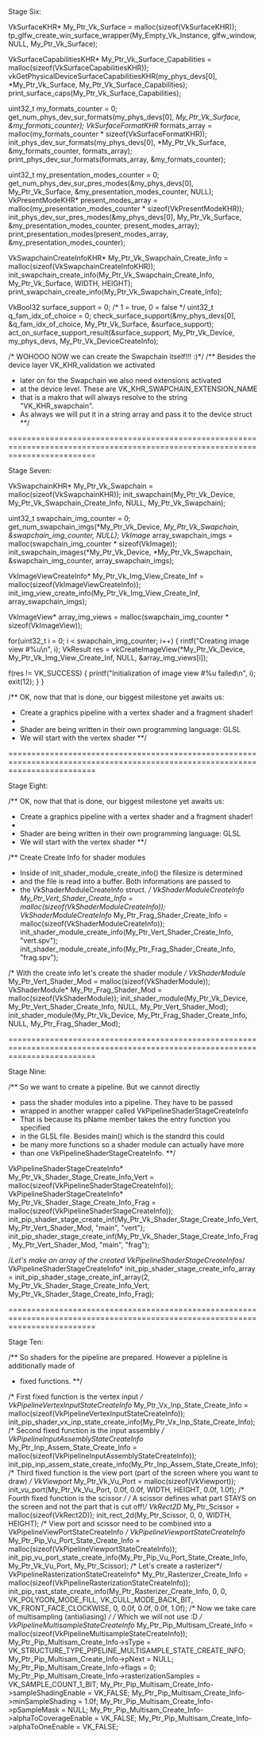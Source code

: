 Stage Six:

VkSurfaceKHR* My_Ptr_Vk_Surface = malloc(sizeof(VkSurfaceKHR));
tp_glfw_create_win_surface_wrapper(My_Empty_Vk_Instance, glfw_window, NULL, My_Ptr_Vk_Surface);

VkSurfaceCapabilitiesKHR* My_Ptr_Vk_Surface_Capabilities = malloc(sizeof(VkSurfaceCapabilitiesKHR));
vkGetPhysicalDeviceSurfaceCapabilitiesKHR(my_phys_devs[0], *My_Ptr_Vk_Surface, My_Ptr_Vk_Surface_Capabilities);
print_surface_caps(My_Ptr_Vk_Surface_Capabilities);

uint32_t my_formats_counter = 0;
get_num_phys_dev_sur_formats(my_phys_devs[0], *My_Ptr_Vk_Surface, &my_formats_counter);
VkSurfaceFormatKHR* formats_array = malloc(my_formats_counter * sizeof(VkSurfaceFormatKHR));
init_phys_dev_sur_formats(my_phys_devs[0], *My_Ptr_Vk_Surface, &my_formats_counter, formats_array);
print_phys_dev_sur_formats(formats_array, &my_formats_counter);  


uint32_t my_presentation_modes_counter = 0;
get_num_phys_dev_sur_pres_modes(&my_phys_devs[0], My_Ptr_Vk_Surface, &my_presentation_modes_counter, NULL);
VkPresentModeKHR* present_modes_array = malloc(my_presentation_modes_counter * sizeof(VkPresentModeKHR));
init_phys_dev_sur_pres_modes(&my_phys_devs[0], My_Ptr_Vk_Surface, &my_presentation_modes_counter, present_modes_array);
print_presentation_modes(present_modes_array, &my_presentation_modes_counter);

VkSwapchainCreateInfoKHR* My_Ptr_Vk_Swapchain_Create_Info = malloc(sizeof(VkSwapchainCreateInfoKHR));
init_swapchain_create_info(My_Ptr_Vk_Swapchain_Create_Info, My_Ptr_Vk_Surface, WIDTH, HEIGHT);
print_swapchain_create_info(My_Ptr_Vk_Swapchain_Create_Info);

VkBool32 surface_support = 0; /* 1 = true, 0 = false */
uint32_t q_fam_idx_of_choice = 0;
check_surface_support(&my_phys_devs[0], &q_fam_idx_of_choice, My_Ptr_Vk_Surface, &surface_support);
act_on_surface_support_result(&surface_support, My_Ptr_Vk_Device, my_phys_devs, My_Ptr_Vk_DeviceCreateInfo);


/* WOHOOO NOW we can create the Swapchain itself!!! :)*/
/** Besides the device layer VK_KHR_validation we activated 
*   later on for the Swapchain we also need extensions activated
*   at the device level. These are VK_KHR_SWAPCHAIN_EXTENSION_NAME
*   that is a makro that will always resolve to the string "VK_KHR_swapchain".
*   As always we will put it in a string array and pass it to the device struct 
**/

===============================================================================================================================

Stage Seven:

VkSwapchainKHR* My_Ptr_Vk_Swapchain = malloc(sizeof(VkSwapchainKHR));
init_swapchain(My_Ptr_Vk_Device, My_Ptr_Vk_Swapchain_Create_Info, NULL, My_Ptr_Vk_Swapchain);

uint32_t swapchain_img_counter = 0;
get_num_swapchain_imgs(*My_Ptr_Vk_Device, *My_Ptr_Vk_Swapchain, &swapchain_img_counter, NULL);
VkImage* array_swapchain_imgs = malloc(swapchain_img_counter * sizeof(VkImage));
init_swapchain_images(*My_Ptr_Vk_Device, *My_Ptr_Vk_Swapchain, &swapchain_img_counter, array_swapchain_imgs);

VkImageViewCreateInfo* My_Ptr_Vk_Img_View_Create_Inf = malloc(sizeof(VkImageViewCreateInfo));
init_img_view_create_info(My_Ptr_Vk_Img_View_Create_Inf, array_swapchain_imgs);


VkImageView* array_img_views = malloc(swapchain_img_counter * sizeof(VkImageView));
 
for(uint32_t i = 0; i < swapchain_img_counter; i++) {
 rintf("Creating image view #%u\n", i);
VkResult res = vkCreateImageView(*My_Ptr_Vk_Device, My_Ptr_Vk_Img_View_Create_Inf, NULL, &array_img_views[i]);

 f(res != VK_SUCCESS) {
printf("Initialization of image view #%u failed\n", i);
exit(12);
}
}

/** OK, now that that is done, our biggest milestone yet awaits us:
*   Create a graphics pipeline with a vertex shader and a fragment shader!
*
*  Shader are being written in their own programming language: GLSL
*  We will start with the vertex shader 
**/

===============================================================================================================================

Stage Eight:


/** OK, now that that is done, our biggest milestone yet awaits us:
*   Create a graphics pipeline with a vertex shader and a fragment shader!
*
*  Shader are being written in their own programming language: GLSL
*  We will start with the vertex shader 
**/

/** Create Create Info for shader modules
* Inside of init_shader_module_create_info() the filesize is determined
* and the file is read into a buffer. Both informations are passed to 
* the VkShaderModuleCreateInfo struct. **/
VkShaderModuleCreateInfo* My_Ptr_Vert_Shader_Create_Info = malloc(sizeof(VkShaderModuleCreateInfo));
VkShaderModuleCreateInfo* My_Ptr_Frag_Shader_Create_Info = malloc(sizeof(VkShaderModuleCreateInfo));
init_shader_module_create_info(My_Ptr_Vert_Shader_Create_Info, "vert.spv");
init_shader_module_create_info(My_Ptr_Frag_Shader_Create_Info, "frag.spv");

/* With the create info let's create the shader module */
VkShaderModule* My_Ptr_Vert_Shader_Mod = malloc(sizeof(VkShaderModule));
VkShaderModule* My_Ptr_Frag_Shader_Mod = malloc(sizeof(VkShaderModule));
init_shader_module(My_Ptr_Vk_Device, My_Ptr_Vert_Shader_Create_Info, NULL, My_Ptr_Vert_Shader_Mod);
init_shader_module(My_Ptr_Vk_Device, My_Ptr_Frag_Shader_Create_Info, NULL, My_Ptr_Frag_Shader_Mod);


===============================================================================================================================

Stage Nine:

/** So we want to create a pipeline. But we cannot directly
*   pass the shader modules into a pipeline. They have to be passed
*   wrapped in another wrapper called VkPipelineShaderStageCreateInfo
*   That is because its pName member takes the entry function you specified
*   in the GLSL file. Besides main() which is the standrd this could
*   be many more functions so a shader module can actually have more
*   than one VkPipelineShaderStageCreateInfo. 
**/

VkPipelineShaderStageCreateInfo* My_Ptr_Vk_Shader_Stage_Create_Info_Vert = malloc(sizeof(VkPipelineShaderStageCreateInfo));
VkPipelineShaderStageCreateInfo* My_Ptr_Vk_Shader_Stage_Create_Info_Frag = malloc(sizeof(VkPipelineShaderStageCreateInfo));
init_pip_shader_stage_create_inf(My_Ptr_Vk_Shader_Stage_Create_Info_Vert, My_Ptr_Vert_Shader_Mod, "main", "vert");
init_pip_shader_stage_create_inf(My_Ptr_Vk_Shader_Stage_Create_Info_Frag, My_Ptr_Vert_Shader_Mod, "main", "frag");

/*Let's make an array of the created VkPipelineShaderStageCreateInfos*/
VkPipelineShaderStageCreateInfo* init_pip_shader_stage_create_info_array = init_pip_shader_stage_create_inf_array(2, My_Ptr_Vk_Shader_Stage_Create_Info_Vert, My_Ptr_Vk_Shader_Stage_Create_Info_Frag);

===============================================================================================================================

Stage Ten:

/** So shaders for the pipeline are prepared. However a pipleline is additionally made of
*   fixed functions. **/
 
/* First fixed function is the vertex input */
VkPipelineVertexInputStateCreateInfo* My_Ptr_Vx_Inp_State_Create_Info = malloc(sizeof(VkPipelineVertexInputStateCreateInfo));
init_pip_shader_vx_inp_state_create_info(My_Ptr_Vx_Inp_State_Create_Info);
/* Second fixed function is the input assembly */
VkPipelineInputAssemblyStateCreateInfo* My_Ptr_Inp_Assem_State_Create_Info = malloc(sizeof(VkPipelineInputAssemblyStateCreateInfo));
init_pip_inp_assem_state_create_info(My_Ptr_Inp_Assem_State_Create_Info);
/* Third fixed function is the view port (part of the screen where you want to draw) */
VkViewport* My_Ptr_Vk_Vu_Port = malloc(sizeof(VkViewport));
init_vu_port(My_Ptr_Vk_Vu_Port, 0.0f, 0.0f, WIDTH, HEIGHT, 0.0f, 1.0f);
/* Fourth fixed function is the scissor */
/* A scissor defines what part STAYS on the screen and not the part that is cut off!*/
VkRect2D* My_Ptr_Scissor = malloc(sizeof(VkRect2D));
init_rect_2d(My_Ptr_Scissor, 0, 0, WIDTH, HEIGHT);
/* View port and scissor need to be combined into a VkPipelineViewPortStateCreateInfo */
VkPipelineViewportStateCreateInfo* My_Ptr_Pip_Vu_Port_State_Create_Info = malloc(sizeof(VkPipelineViewportStateCreateInfo));
init_pip_vu_port_state_create_info(My_Ptr_Pip_Vu_Port_State_Create_Info, My_Ptr_Vk_Vu_Port, My_Ptr_Scissor);
/* Let's create a rasterizer*/
VkPipelineRasterizationStateCreateInfo* My_Ptr_Rasterizer_Create_Info = malloc(sizeof(VkPipelineRasterizationStateCreateInfo));
init_pip_rast_state_create_info(My_Ptr_Rasterizer_Create_Info, 0, 0, VK_POLYGON_MODE_FILL, VK_CULL_MODE_BACK_BIT, VK_FRONT_FACE_CLOCKWISE, 0, 0.0f, 0.0f, 0.0f, 1.0f);
/* Now we take care of multisampling (antialiasing) */
/* Which we will not use :D */
VkPipelineMultisampleStateCreateInfo* My_Ptr_Pip_Multisam_Create_Info = malloc(sizeof(VkPipelineMultisampleStateCreateInfo));
My_Ptr_Pip_Multisam_Create_Info->sType = VK_STRUCTURE_TYPE_PIPELINE_MULTISAMPLE_STATE_CREATE_INFO;
My_Ptr_Pip_Multisam_Create_Info->pNext = NULL;
My_Ptr_Pip_Multisam_Create_Info->flags = 0;
My_Ptr_Pip_Multisam_Create_Info->rasterizationSamples = VK_SAMPLE_COUNT_1_BIT;
My_Ptr_Pip_Multisam_Create_Info->sampleShadingEnable = VK_FALSE;
My_Ptr_Pip_Multisam_Create_Info->minSampleShading = 1.0f;
My_Ptr_Pip_Multisam_Create_Info->pSampleMask = NULL;
My_Ptr_Pip_Multisam_Create_Info->alphaToCoverageEnable = VK_FALSE;
My_Ptr_Pip_Multisam_Create_Info->alphaToOneEnable = VK_FALSE;
